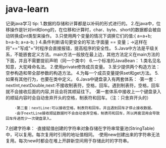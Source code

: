 # java-learn
记录java学习
tip:
1.数据的存储和计算都是以补码的形式进行的。
2.在java中，位移操作是针对int和long的，在位移和计算时，char、byte、short的数据都会被自动转换成int类型来操作。
3.只使用两个变量的情况下调换它们的值:{
 a=a+b;
 b=a-b;
 a=a-b;
}
4.条件判断语句更安全的写法:字面量 == 变量；->这样在将"=="写成"="时程序会直接报错，提高程序的安全性。
5.Java中方法是平级关系，不能嵌套定义方法。main方法一般放在最上边，其他方法定义在main方法的下面，并且不需要提前声明（同一个类中）
6.一个标准的JavaBean：
    1.类名见名知意，大驼峰命名法。
    2.使用private修饰成员变量。
    3.至少提供两个构造方法：空参构造和带全部参数的构造方法。
    4.为每一个成员变量提供set和get方法。
    5.如果有其他行为，也要在类中定义。
    6.Java中键盘录入有两套体系：
        ·第一套：nextInt,nextDouble,next:不接收制表符，空格，回车。遇到制表符，空格，回车就不会接收后面的内容,并且会将其顺延往下。
        ·第一套体系中接收上一个键盘录入的顺延内容时会自动舍弃开头的空格，制表符和回车。（注：只舍弃开头的）
        
        ·第二套：nextLine:可以接收空格，制表符和回车。并且遇到回车才停止接收数据。
        ·由于nextLine接收顺延数据时不会自动舍弃空格，制表符和回车，所以两套混用会导致回车传递而少一次键盘录入。
7.创建字符串：
        ·直接赋值创建的字符串对象存储在字符串常量池(StringTable)中，可以复用。每次复用时引用的地址值相同。
        ·使用new创建出来的字符串无法复用。每次new时都会在堆上开辟新空间用于存储此时的字符串。

